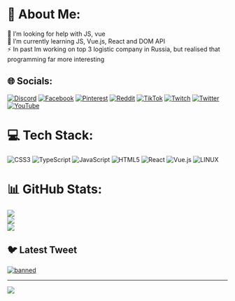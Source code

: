 # 💫 About Me:
🤝 I’m looking for help with JS, vue<br>🌱 I’m currently learning JS, Vue.js, React and DOM API<br>⚡ In past Im working on top 3 logistic company in Russia, but realised that programming far more interesting


## 🌐 Socials:
[![Discord](https://img.shields.io/badge/Discord-%237289DA.svg?logo=discord&logoColor=white)](https://discord.gg/zbDtdZyU) [![Facebook](https://img.shields.io/badge/Facebook-%231877F2.svg?logo=Facebook&logoColor=white)](https://facebook.com/uchihasasha5) [![Pinterest](https://img.shields.io/badge/Pinterest-%23E60023.svg?logo=Pinterest&logoColor=white)](https://pinterest.com/nalpack) [![Reddit](https://img.shields.io/badge/Reddit-%23FF4500.svg?logo=Reddit&logoColor=white)](https://reddit.com/user/nalpack) [![TikTok](https://img.shields.io/badge/TikTok-%23000000.svg?logo=TikTok&logoColor=white)](https://tiktok.com/@uchihasasha5) [![Twitch](https://img.shields.io/badge/Twitch-%239146FF.svg?logo=Twitch&logoColor=white)](https://twitch.tv/uchihasasha5) [![Twitter](https://img.shields.io/badge/Twitter-%231DA1F2.svg?logo=Twitter&logoColor=white)](https://twitter.com/nalpack21 (banned) ) [![YouTube](https://img.shields.io/badge/YouTube-%23FF0000.svg?logo=YouTube&logoColor=white)](https://youtube.com/@https://www.youtube.com/channel/UCJQHv1adM07iJrLDeyLyA_w) 

# 💻 Tech Stack:
![CSS3](https://img.shields.io/badge/css3-%231572B6.svg?style=for-the-badge&logo=css3&logoColor=white) ![TypeScript](https://img.shields.io/badge/typescript-%23007ACC.svg?style=for-the-badge&logo=typescript&logoColor=white) ![JavaScript](https://img.shields.io/badge/javascript-%23323330.svg?style=for-the-badge&logo=javascript&logoColor=%23F7DF1E) ![HTML5](https://img.shields.io/badge/html5-%23E34F26.svg?style=for-the-badge&logo=html5&logoColor=white) ![React](https://img.shields.io/badge/react-%2320232a.svg?style=for-the-badge&logo=react&logoColor=%2361DAFB) ![Vue.js](https://img.shields.io/badge/vuejs-%2335495e.svg?style=for-the-badge&logo=vuedotjs&logoColor=%234FC08D) ![LINUX](https://img.shields.io/badge/Linux-FCC624?style=for-the-badge&logo=linux&logoColor=black)
# 📊 GitHub Stats:
![](https://github-readme-stats.vercel.app/api?username=uchihasasha5&theme=dark&hide_border=false&include_all_commits=false&count_private=false)<br/>
![](https://github-readme-streak-stats.herokuapp.com/?user=uchihasasha5&theme=dark&hide_border=false)<br/>
![](https://github-readme-stats.vercel.app/api/top-langs/?username=uchihasasha5&theme=dark&hide_border=false&include_all_commits=false&count_private=false&layout=compact)

## 🐦 Latest Tweet
[![](https://gtce.itsvg.in/api?username=nalpack21 (banned) )](https://github.com/VishwaGauravIn/github-twitter-card-embed)

---
[![](https://visitcount.itsvg.in/api?id=uchihasasha5&icon=0&color=0)](https://visitcount.itsvg.in)

<!-- Proudly created with GPRM ( https://gprm.itsvg.in ) -->
